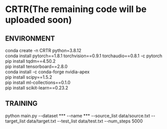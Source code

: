 # CRTR(The remaining code will be uploaded soon)
## ENVIRONMENT
conda create -n CRTR python=3.8.12  
conda install pytorch==1.8.1 torchvision==0.9.1 torchaudio==0.8.1 -c pytorch  
pip install tqdm==4.50.2  
pip install tensorboard==2.8.0  
conda install -c conda-forge nvidia-apex  
pip install scipy==1.5.2  
pip install ml-collections==0.1.0  
pip install scikit-learn==0.23.2  
## TRAINING
python main.py --dataset *** --name *** --source_list data/source.txt --target_list data/target.txt --test_list data/test.txt --num_steps 5000  
